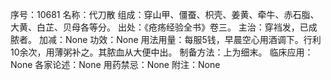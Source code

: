 序号：10681
名称：代刀散
组成：穿山甲、僵蚕、枳壳、姜黄、牵牛、赤石脂、大黄、白芷、贝母各等分。
出处：《疮疡经验全书》卷三。
主治：穿裆发，已成脓者。
加减：None
功效：None
用法用量：每服5钱，早晨空心用酒调下。行利10余次，用薄粥补之。其脓血从大便中出。
制备方法：上为细末。
临床应用：None
各家论述：None
用药禁忌：None
附注：None
